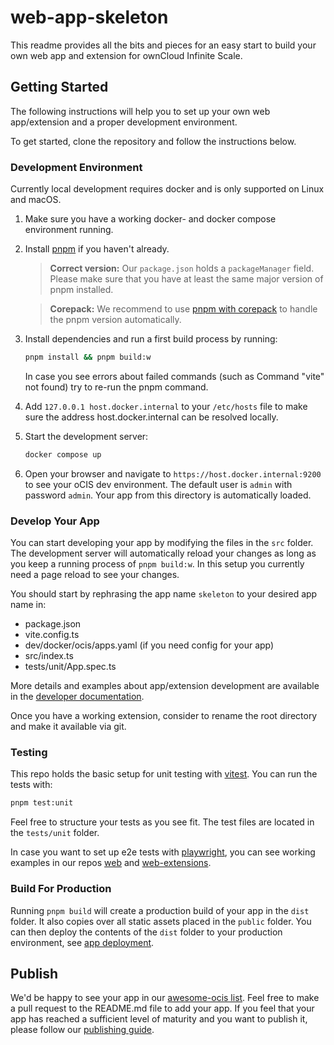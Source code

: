 # web-app-skeleton
This readme provides all the bits and pieces for an easy start to build your own web app and extension for ownCloud Infinite Scale.

## Getting Started
The following instructions will help you to set up your own web app/extension and a proper development environment.

To get started, clone the repository and follow the instructions below.

### Development Environment

Currently local development requires docker and is only supported on Linux and macOS.

1. Make sure you have a working docker- and docker compose environment running.
1. Install [pnpm](https://pnpm.io/installation) if you haven't already. 
   > **Correct version:** Our `package.json` holds a `packageManager` field. Please make sure that you have at least the same major version of pnpm installed.

   > **Corepack:** We recommend to use [pnpm with corepack](https://pnpm.io/installation#using-corepack) to handle the pnpm version automatically.  
1. Install dependencies and run a first build process by running:
   ```bash
   pnpm install && pnpm build:w
   ```
   In case you see errors about failed commands (such as Command "vite" not found) try to re-run the pnpm command.
1. Add `127.0.0.1 host.docker.internal` to your `/etc/hosts` file to make sure the address host.docker.internal can be resolved locally. 
1. Start the development server:
   ```bash
   docker compose up
   ```
1. Open your browser and navigate to `https://host.docker.internal:9200` to see your oCIS dev environment. The default user is `admin` with password `admin`. Your app from this directory is automatically loaded.

### Develop Your App
You can start developing your app by modifying the files in the `src` folder. The development server will automatically reload your changes as long as you keep a running process of `pnpm build:w`. In this setup you currently need a page reload to see your changes.

You should start by rephrasing the app name `skeleton` to your desired app name in:
- package.json
- vite.config.ts
- dev/docker/ocis/apps.yaml (if you need config for your app)
- src/index.ts
- tests/unit/App.spec.ts

More details and examples about app/extension development are available in the [developer documentation](https://owncloud.dev/clients/web/extension-system/).

Once you have a working extension, consider to rename the root directory and make it available via git.

### Testing
This repo holds the basic setup for unit testing with [vitest](https://vitest.dev/guide/). You can run the tests with:
```bash
pnpm test:unit
```
Feel free to structure your tests as you see fit. The test files are located in the `tests/unit` folder.

In case you want to set up e2e tests with [playwright](https://playwright.io), you can see working examples in our repos [web](https://github.com/owncloud/web) and [web-extensions](https://github.com/owncloud/web-extensions).

### Build For Production
Running `pnpm build` will create a production build of your app in the `dist` folder. It also copies over all static assets placed in the `public` folder. You can then deploy the contents of the `dist` folder to your production environment, see [app deployment](https://owncloud.dev/services/web/#web-apps).

## Publish
We'd be happy to see your app in our [awesome-ocis list](https://github.com/owncloud/awesome-ocis/blob/main/README.md). Feel free to make a pull request to the README.md file to add your app.
If you feel that your app has reached a sufficient level of maturity and you want to publish it, please follow our [publishing guide](https://github.com/owncloud/awesome-ocis/tree/main/webApps).
